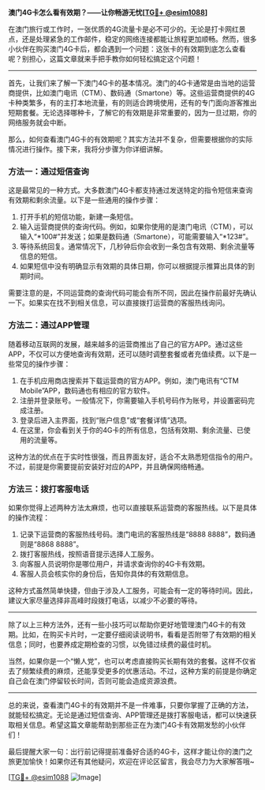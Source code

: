 **澳门4G卡怎么看有效期？——让你畅游无忧[[TG💪+ @esim1088](https://t.me/s/esim1088)]**

在澳门旅行或工作时，一张优质的4G流量卡是必不可少的。无论是打卡网红景点，还是处理紧急的工作邮件，稳定的网络连接都能让旅程更加顺畅。然而，很多小伙伴在购买澳门4G卡后，都会遇到一个问题：这张卡的有效期到底怎么查看呢？别担心，这篇文章就来手把手教你如何轻松搞定这个问题！

---

首先，让我们来了解一下澳门4G卡的基本情况。澳门的4G卡通常是由当地的运营商提供，比如澳门电讯（CTM）、数码通（Smartone）等。这些运营商提供的4G卡种类繁多，有的主打本地流量，有的则适合跨境使用，还有的专门面向游客推出短期套餐。无论选择哪种卡，了解它的有效期是非常重要的，因为一旦过期，你的网络服务就会中断。

那么，如何查看澳门4G卡的有效期呢？其实方法并不复杂，但需要根据你的实际情况进行操作。接下来，我将分步骤为你详细讲解。

### 方法一：通过短信查询

这是最常见的一种方式。大多数澳门4G卡都支持通过发送特定的指令短信来查询有效期和剩余流量。以下是一些通用的操作步骤：

1. 打开手机的短信功能，新建一条短信。
2. 输入运营商提供的查询代码。例如，如果你使用的是澳门电讯（CTM），可以输入“*100#”并发送；如果是数码通（Smartone），可能需要输入“*123#”。
3. 等待系统回复。通常情况下，几秒钟后你会收到一条包含有效期、剩余流量等信息的短信。
4. 如果短信中没有明确显示有效期的具体日期，你可以根据提示推算出具体的到期时间。

需要注意的是，不同运营商的查询代码可能会有所不同，因此在操作前最好先确认一下。如果实在找不到相关信息，可以直接拨打运营商的客服热线询问。

### 方法二：通过APP管理

随着移动互联网的发展，越来越多的运营商推出了自己的官方APP。通过这些APP，不仅可以方便地查询有效期，还可以随时调整套餐或者充值续费。以下是一些常见的操作步骤：

1. 在手机应用商店搜索并下载运营商的官方APP。例如，澳门电讯有“CTM Mobile”APP，数码通也有相应的官方软件。
2. 注册并登录账号。一般情况下，你需要输入手机号码作为账号，并设置密码完成注册。
3. 登录后进入主界面，找到“账户信息”或“套餐详情”选项。
4. 在这里，你会看到关于你的4G卡的所有信息，包括有效期、剩余流量、已使用的流量等。

这种方法的优点在于实时性很强，而且界面友好，适合不太熟悉短信指令的用户。不过，前提是你需要提前安装好对应的APP，并且确保网络畅通。

### 方法三：拨打客服电话

如果你觉得上述两种方法太麻烦，也可以直接联系运营商的客服热线。以下是具体的操作流程：

1. 记录下运营商的客服热线号码。澳门电讯的客服热线是“8888 8888”，数码通则是“8868 8888”。
2. 拨打客服热线，按照语音提示选择人工服务。
3. 向客服人员说明你是哪位用户，并请求查询你的4G卡有效期。
4. 客服人员会核实你的身份后，告知你具体的有效期信息。

这种方式虽然简单快捷，但由于涉及人工服务，可能会有一定的等待时间。因此，建议大家尽量选择非高峰时段拨打电话，以减少不必要的等待。

---

除了以上三种方法外，还有一些小技巧可以帮助你更好地管理澳门4G卡的有效期。比如，在购买卡片时，一定要仔细阅读说明书，看看是否附带了有效期的相关信息；同时，也要养成定期检查的习惯，以免错过续费的最佳时机。

当然，如果你是一个“懒人党”，也可以考虑直接购买长期有效的套餐。这样不仅省去了频繁续费的麻烦，还能享受更多的优惠活动。不过，这种方案的前提是你确定自己会在澳门停留较长时间，否则可能会造成资源浪费。

---

总的来说，查看澳门4G卡的有效期并不是一件难事，只要你掌握了正确的方法，就能轻松搞定。无论是通过短信查询、APP管理还是拨打客服电话，都可以快速获取相关信息。希望这篇文章能帮助到那些正在为澳门4G卡有效期发愁的小伙伴们！

最后提醒大家一句：出行前记得提前准备好合适的4G卡，这样才能让你的澳门之旅更加愉快！如果你还有其他疑问，欢迎在评论区留言，我会尽力为大家解答哦~

[[TG💪+ @esim1088](https://t.me/s/esim1088) ![Image](https://i.postimg.cc/4NQfJmqS/Snipaste-2025-05-13-00-14-12.png)]